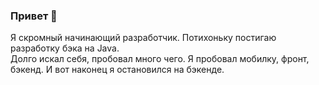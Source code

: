 ### Привет 👋

Я скромный начинающий разработчик. Потихоньку постигаю разработку бэка на Java. <br>
Долго искал себя, пробовал много чего. Я пробовал мобилку, фронт, бэкенд. И вот наконец я остановился на бэкенде.

